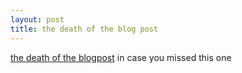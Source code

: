 ```yaml
---
layout: post
title: the death of the blog post
---
```


[the death of the blogpost](http://www.smashingmagazine.com/the-death-of-the-blog-post/) in case you missed this one
